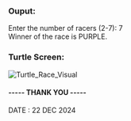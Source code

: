 ### Ouput:

Enter the number of racers (2-7):  7  
Winner of the race is PURPLE.

### Turtle Screen:

![Turtle_Race_Visual](https://github.com/user-attachments/assets/451947ca-80b8-4a7c-9abb-47f729068d01)  

#### ----- THANK YOU -----     
DATE : 22 DEC 2024
